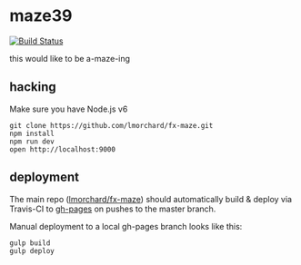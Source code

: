 # maze39

[![Build Status](https://travis-ci.org/lmorchard/fx-maze.svg?branch=master)](https://travis-ci.org/lmorchard/fx-maze)

this would like to be a-maze-ing

## hacking

Make sure you have Node.js v6

```
git clone https://github.com/lmorchard/fx-maze.git
npm install
npm run dev
open http://localhost:9000
```

## deployment

The main repo ([lmorchard/fx-maze](https://github.com/lmorchard/fx-maze/))
should automatically build & deploy via Travis-CI to [gh-pages](https://lmorchard.github.io/fx-maze/)
on pushes to the master branch.

Manual deployment to a local gh-pages branch looks like this:
```
gulp build
gulp deploy
```
